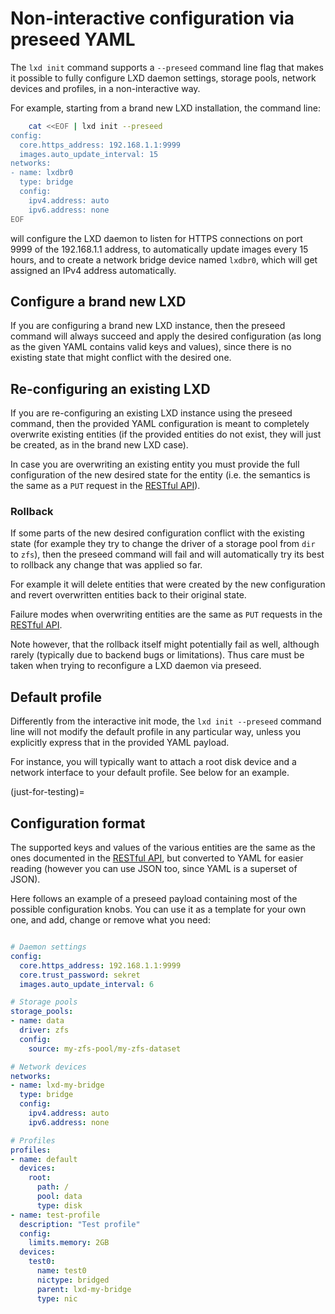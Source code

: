 # Non-interactive configuration via preseed YAML

The `lxd init` command supports a `--preseed` command line flag that
makes it possible to fully configure LXD daemon settings, storage
pools, network devices and profiles, in a non-interactive way.

For example, starting from a brand new LXD installation, the command
line:

```bash
    cat <<EOF | lxd init --preseed
config:
  core.https_address: 192.168.1.1:9999
  images.auto_update_interval: 15
networks:
- name: lxdbr0
  type: bridge
  config:
    ipv4.address: auto
    ipv6.address: none
EOF
```

will configure the LXD daemon to listen for HTTPS connections on port
9999 of the 192.168.1.1 address, to automatically update images every
15 hours, and to create a network bridge device named `lxdbr0`, which
will get assigned an IPv4 address automatically.

## Configure a brand new LXD

If you are configuring a brand new LXD instance, then the preseed
command will always succeed and apply the desired configuration (as
long as the given YAML contains valid keys and values), since there is
no existing state that might conflict with the desired one.

## Re-configuring an existing LXD

If you are re-configuring an existing LXD instance using the preseed
command, then the provided YAML configuration is meant to completely
overwrite existing entities (if the provided entities do not exist,
they will just be created, as in the brand new LXD case).

In case you are overwriting an existing entity you must provide the full
configuration of the new desired state for the entity (i.e. the semantics is
the same as a `PUT` request in the [RESTful API](rest-api.md)).

### Rollback

If some parts of the new desired configuration conflict with the
existing state (for example they try to change the driver of a storage
pool from `dir` to `zfs`), then the preseed command will fail and will
automatically try its best to rollback any change that was applied so
far.

For example it will delete entities that were created by the new
configuration and revert overwritten entities back to their original
state.

Failure modes when overwriting entities are the same as `PUT` requests
in the [RESTful API](rest-api.md).

Note however, that the rollback itself might potentially fail as well,
although rarely (typically due to backend bugs or limitations). Thus
care must be taken when trying to reconfigure a LXD daemon via
preseed.

## Default profile

Differently from the interactive init mode, the `lxd init --preseed`
command line will not modify the default profile in any particular
way, unless you explicitly express that in the provided YAML payload.

For instance, you will typically want to attach a root disk device and
a network interface to your default profile. See below for an example.

(just-for-testing)=
## Configuration format

The supported keys and values of the various entities are the same as
the ones documented in the [RESTful API](rest-api.md), but converted
to YAML for easier reading (however you can use JSON too, since YAML
is a superset of JSON).

Here follows an example of a preseed payload containing most of the
possible configuration knobs. You can use it as a template for your
own one, and add, change or remove what you need:

```yaml

# Daemon settings
config:
  core.https_address: 192.168.1.1:9999
  core.trust_password: sekret
  images.auto_update_interval: 6

# Storage pools
storage_pools:
- name: data
  driver: zfs
  config:
    source: my-zfs-pool/my-zfs-dataset

# Network devices
networks:
- name: lxd-my-bridge
  type: bridge
  config:
    ipv4.address: auto
    ipv6.address: none

# Profiles
profiles:
- name: default
  devices:
    root:
      path: /
      pool: data
      type: disk
- name: test-profile
  description: "Test profile"
  config:
    limits.memory: 2GB
  devices:
    test0:
      name: test0
      nictype: bridged
      parent: lxd-my-bridge
      type: nic
```
